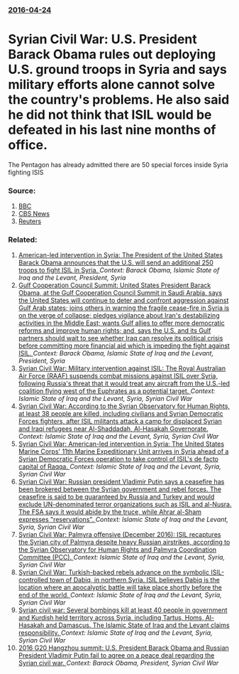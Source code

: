 ### [2016-04-24](/news/2016/04/24/index.md)

# Syrian Civil War: U.S. President Barack Obama rules out deploying U.S. ground troops in Syria and says military efforts alone cannot solve the country's problems. He also said he did not think that ISIL would be defeated in his last nine months of office. 

The Pentagon has already admitted there are 50 special forces inside Syria fighting ISIS


### Source:

1. [BBC](http://www.bbc.com/news/world-middle-east-36121135)
2. [CBS News](http://www.cbsnews.com/news/obama-approves-250-additional-us-troops-in-syria/)
3. [Reuters](http://www.reuters.com/article/us-mideast-crisis-usa-syria-idUSKCN0XL0ZE?il=0)

### Related:

1. [American-led intervention in Syria: The President of the United States Barack Obama announces that the U.S. will send an additional 250 troops to fight ISIL in Syria. ](/news/2016/04/25/american-led-intervention-in-syria-the-president-of-the-united-states-barack-obama-announces-that-the-u-s-will-send-an-additional-250-troo.md) _Context: Barack Obama, Islamic State of Iraq and the Levant, President, Syria_
2. [Gulf Cooperation Council Summit: United States President Barack Obama, at the Gulf Cooperation Council Summit in Saudi Arabia, says the United States will continue to deter and confront aggression against Gulf Arab states; joins others in warning the fragile cease-fire in Syria is on the verge of collapse; pledges vigilance about Iran's destabilizing activities in the Middle East; wants Gulf allies to offer more democratic reforms and improve human rights; and, says the U.S. and its Gulf partners should wait to see whether Iraq can resolve its political crisis before committing more financial aid which is impeding the fight against ISIL. ](/news/2016/04/21/gulf-cooperation-council-summit-united-states-president-barack-obama-at-the-gulf-cooperation-council-summit-in-saudi-arabia-says-the-unit.md) _Context: Barack Obama, Islamic State of Iraq and the Levant, President, Syria_
3. [Syrian Civil War: Military intervention against ISIL: The Royal Australian Air Force (RAAF) suspends combat missions against ISIL over Syria, following Russia's threat that it would treat any aircraft from the U.S.-led coalition flying west of the Euphrates as a potential target. ](/news/2017/06/20/syrian-civil-war-military-intervention-against-isil-the-royal-australian-air-force-raaf-suspends-combat-missions-against-isil-over-syria.md) _Context: Islamic State of Iraq and the Levant, Syria, Syrian Civil War_
4. [Syrian Civil War: According to the Syrian Observatory for Human Rights, at least 38 people are killed, including civilians and Syrian Democratic Forces fighters, after ISIL militants attack a camp for displaced Syrian and Iraqi refugees near Al-Shaddadah, Al-Hasakah Governorate. ](/news/2017/05/2/syrian-civil-war-according-to-the-syrian-observatory-for-human-rights-at-least-38-people-are-killed-including-civilians-and-syrian-democr.md) _Context: Islamic State of Iraq and the Levant, Syria, Syrian Civil War_
5. [Syrian Civil War: American-led intervention in Syria: The United States Marine Corps' 11th Marine Expeditionary Unit arrives in Syria ahead of a Syrian Democratic Forces operation to take control of ISIL's de facto capital of Raqqa. ](/news/2017/03/8/syrian-civil-war-american-led-intervention-in-syria-the-united-states-marine-corps-11th-marine-expeditionary-unit-arrives-in-syria-ahead.md) _Context: Islamic State of Iraq and the Levant, Syria, Syrian Civil War_
6. [Syrian Civil War: Russian president Vladimir Putin says a ceasefire has been brokered between the Syrian government and rebel forces. The ceasefire is said to be guaranteed by Russia and Turkey and would exclude UN-denominated terror organizations such as ISIL and al-Nusra. The FSA says it would abide by the truce, while Ahrar al-Sham expresses "reservations". ](/news/2016/12/29/syrian-civil-war-russian-president-vladimir-putin-says-a-ceasefire-has-been-brokered-between-the-syrian-government-and-rebel-forces-the-ce.md) _Context: Islamic State of Iraq and the Levant, Syria, Syrian Civil War_
7. [Syrian Civil War: Palmyra offensive (December 2016): ISIL recaptures the Syrian city of Palmyra despite heavy Russian airstrikes, according to the Syrian Observatory for Human Rights and Palmyra Coordination Committee (PCC). ](/news/2016/12/11/syrian-civil-war-palmyra-offensive-december-2016-isil-recaptures-the-syrian-city-of-palmyra-despite-heavy-russian-airstrikes-according.md) _Context: Islamic State of Iraq and the Levant, Syria, Syrian Civil War_
8. [Syrian Civil War: Turkish-backed rebels advance on the symbolic ISIL-controlled town of Dabiq, in northern Syria. ISIL believes Dabiq is the location where an apocalyptic battle will take place shortly before the end of the world. ](/news/2016/10/15/syrian-civil-war-turkish-backed-rebels-advance-on-the-symbolic-isil-controlled-town-of-dabiq-in-northern-syria-isil-believes-dabiq-is-the.md) _Context: Islamic State of Iraq and the Levant, Syria, Syrian Civil War_
9. [Syrian civil war: Several bombings kill at least 40 people in government and Kurdish held territory across Syria, including Tartus, Homs, Al-Hasakah and Damascus. The Islamic State of Iraq and the Levant claims responsibility. ](/news/2016/09/5/syrian-civil-war-several-bombings-kill-at-least-40-people-in-government-and-kurdish-held-territory-across-syria-including-tartus-homs-al.md) _Context: Islamic State of Iraq and the Levant, Syria, Syrian Civil War_
10. [2016 G20 Hangzhou summit: U.S. President Barack Obama and Russian President Vladimir Putin fail to agree on a peace deal regarding the Syrian civil war. ](/news/2016/09/5/2016-g20-hangzhou-summit-u-s-president-barack-obama-and-russian-president-vladimir-putin-fail-to-agree-on-a-peace-deal-regarding-the-syria.md) _Context: Barack Obama, President, Syrian Civil War_
